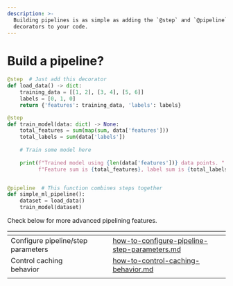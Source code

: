 ```yaml
---
description: >-
  Building pipelines is as simple as adding the `@step` and `@pipeline`
  decorators to your code.
---
```


# Build a pipeline?

```python
@step  # Just add this decorator
def load_data() -> dict:
    training_data = [[1, 2], [3, 4], [5, 6]]
    labels = [0, 1, 0]
    return {'features': training_data, 'labels': labels}

@step
def train_model(data: dict) -> None:
    total_features = sum(map(sum, data['features']))
    total_labels = sum(data['labels'])
    
    # Train some model here
    
    print(f"Trained model using {len(data['features'])} data points. "
          f"Feature sum is {total_features}, label sum is {total_labels}")


@pipeline  # This function combines steps together 
def simple_ml_pipeline():
    dataset = load_data()
    train_model(dataset)
```

Check below for more advanced pipelining features.

<table data-view="cards"><thead><tr><th></th><th></th><th></th><th data-hidden data-card-target data-type="content-ref"></th></tr></thead><tbody><tr><td>Configure pipeline/step parameters</td><td></td><td></td><td><a href="how-to-configure-pipeline-step-parameters.md">how-to-configure-pipeline-step-parameters.md</a></td></tr><tr><td>Control caching behavior</td><td></td><td></td><td><a href="how-to-control-caching-behavior.md">how-to-control-caching-behavior.md</a></td></tr><tr><td></td><td></td><td></td><td></td></tr></tbody></table>
